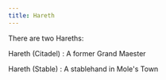 ```yaml
---
title: Hareth
---
```


There are two Hareths:

Hareth (Citadel) : A former Grand Maester

Hareth (Stable) : A stablehand in Mole's Town


